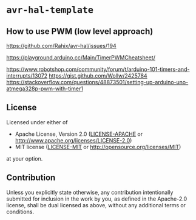 `avr-hal-template`
==================

## How to use PWM (low level approach)

https://github.com/Rahix/avr-hal/issues/194

https://playground.arduino.cc/Main/TimerPWMCheatsheet/

https://www.robotshop.com/community/forum/t/arduino-101-timers-and-interrupts/13072 
https://gist.github.com/Wollw/2425784 
https://stackoverflow.com/questions/48873501/setting-up-arduino-uno-atmega328p-pwm-with-timer1 
## License
Licensed under either of

 - Apache License, Version 2.0
   ([LICENSE-APACHE](LICENSE-APACHE) or <http://www.apache.org/licenses/LICENSE-2.0>)
 - MIT license
   ([LICENSE-MIT](LICENSE-MIT) or <http://opensource.org/licenses/MIT>)

at your option.

## Contribution
Unless you explicitly state otherwise, any contribution intentionally submitted
for inclusion in the work by you, as defined in the Apache-2.0 license, shall
be dual licensed as above, without any additional terms or conditions.
